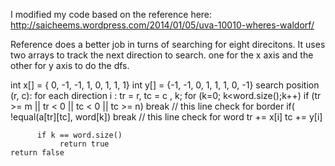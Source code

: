 I modified my code based on the reference here:
    http://saicheems.wordpress.com/2014/01/05/uva-10010-wheres-waldorf/

Reference does a better job in turns of searching for eight direcitons. 
It uses two arrays to track the next direction to search. one for the x axis and the other for y axis to do the dfs.


int x[] = { 0, -1, -1, 1, 0, 1, 1,  1}
int y[] = {-1, -1,  0, 1, 1, 1, 0, -1}
search position (r, c):
     for each direction i :
          tr = r, tc = c , k;
          for (k=0; k<word.size();k++)
               if (tr >= m || tr < 0 || tc < 0 || tc >= n) break // this line check for border
               if( !equal(a[tr][tc], word[k]) break // this line check for word
               tr += x[i]
               tc += y[i]
         
          if k == word.size()
               return true
    return false 
